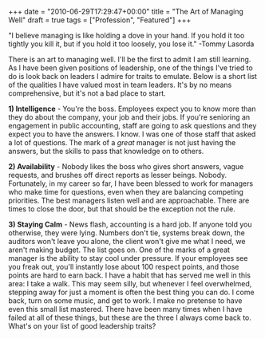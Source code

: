 +++
date = "2010-06-29T17:29:47+00:00"
title = "The Art of Managing Well"
draft = true
tags = ["Profession", "Featured"]
+++

"I believe managing is like holding a dove in your hand. If you hold it too tightly you kill it, but if you hold it too loosely, you lose it." -Tommy Lasorda

There is an art to managing well. I'll be the first to admit I am still learning. As I have been given positions of leadership, one of the things I've tried to do is look back on leaders I admire for traits to emulate. Below is a short list of the qualities I have valued most in team leaders. It's by no means comprehensive, but it's not a bad place to start. 

**1) Intelligence** - You're the boss. Employees expect you to know more than they do about the company, your job and their jobs. If you're senioring an engagement in public accounting, staff are going to ask questions and they expect you to have the answers. I know. I was one of those staff that asked a lot of questions. The mark of a _great_ manager is not just having the answers, but the skills to pass that knowledge on to others. 

**2) Availability** - Nobody likes the boss who gives short answers, vague requests, and brushes off direct reports as lesser beings. Nobody. Fortunately, in my career so far, I have been blessed to work for managers who make time for questions, even when they are balancing competing priorities. The best managers listen well and are approachable. There are times to close the door, but that should be the exception not the rule. 

**3) Staying Calm** - News flash, accounting is a hard job. If anyone told you otherwise, they were lying. Numbers don't tie, systems break down, the auditors won't leave you alone, the client won't give me what I need, we aren't making budget. The list goes on. One of the marks of a great manager is the ability to stay cool under pressure. If your employees see you freak out, you'll instantly lose about 100 respect points, and those points are hard to earn back. I have a habit that has served me well in this area: I take a walk. This may seem silly, but whenever I feel overwhelmed, stepping away for just a moment is often the best thing you can do. I come back, turn on some music, and get to work. I make no pretense to have even this small list mastered. There have been many times when I have failed at all of these things, but these are the three I always come back to. What's on your list of good leadership traits?